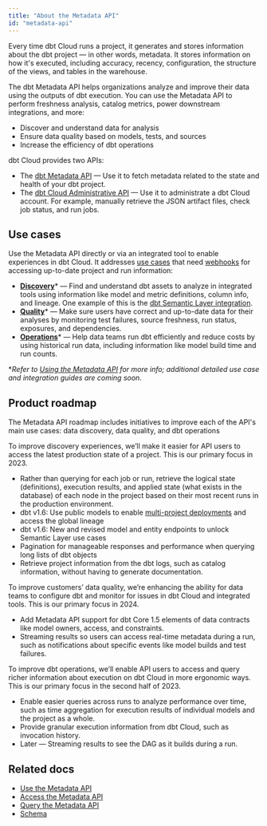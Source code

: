 ```yaml
---
title: "About the Metadata API"
id: "metadata-api"
---
```


Every time dbt Cloud runs a project, it generates and stores information about the dbt project — in other words, metadata. It stores information on how it's executed, including accuracy, recency, configuration, the structure of the <Term id="view">views</Term>, and tables in the warehouse.  

The dbt Metadata API helps organizations analyze and improve their data using the outputs of dbt execution. You can use the Metadata API to perform freshness analysis, catalog metrics, power downstream integrations, and more:

 - Discover and understand data for analysis
 - Ensure data quality based on models, tests, and sources
 - Increase the efficiency of dbt operations

dbt Cloud provides two APIs:

- The [dbt Metadata API](#use-cases) &mdash;  Use it to fetch metadata related to the state and health of your dbt project. 
- The [dbt Cloud Administrative API](/docs/dbt-cloud-apis/admin-cloud-api) &mdash; Use it to administrate a dbt Cloud account. For example, manually retrieve the JSON artifact files, check job status, and run jobs. 

<Snippet src="metadata-api-prerequisites" />

    
## Use cases

Use the Metadata API directly or via an integrated tool to enable experiences in dbt Cloud. It addresses [use cases](/docs/dbt-cloud-apis/metadata-use-case-guides) that need [webhooks](/docs/deploy/webhooks) for accessing up-to-date project and run information:

- [**Discovery**](/docs/dbt-cloud-apis/metadata-use-case-guides#discovery)* &mdash; Find and understand dbt assets to analyze in integrated tools using information like model and metric definitions, column info, and lineage. One example of this is the [dbt Semantic Layer integration](/guides/dbt-ecosystem/sl-partner-integration-guide). 
- [**Quality**](/docs/dbt-cloud-apis/metadata-use-case-guides#quality)* &mdash; Make sure users have correct and up-to-date data for their analyses by monitoring test failures, source freshness, run status, exposures, and dependencies.
- [**Operations**](/docs/dbt-cloud-apis/metadata-use-case-guides#operations)* &mdash;  Help data teams run dbt efficiently and reduce costs by using historical run data, including information like model build time and run counts.

*_Refer to [Using the Metadata API](/docs/dbt-cloud-apis/metadata-use-case-guides) for more info; additional detailed use case and integration guides are coming soon_.


## Product roadmap

The Metadata API roadmap includes initiatives to improve each of the API's main use cases: data discovery, data quality, and dbt operations

<!--- tabs for discovery, quality, operations --->
<Tabs>

<TabItem value="discovery" label="Discovery">

To improve discovery experiences, we’ll make it easier for API users to access the latest production state of a project. This is our primary focus in 2023. 

- Rather than querying for each job or run, retrieve the logical state (definitions), execution results, and applied state (what exists in the database) of each node in the project based on their most recent runs in the production environment.
- dbt v1.6: Use public models to enable [multi-project deployments](https://github.com/dbt-labs/dbt-core/discussions/6725) and access the global lineage
- dbt v1.6: New and revised model and entity endpoints to unlock Semantic Layer use cases
- Pagination for manageable responses and performance when querying long lists of dbt objects
- Retrieve project information from the dbt logs, such as catalog information, without having to generate documentation.


</TabItem>

<TabItem value="quality" label="Quality">

To improve customers’ data quality, we’re enhancing the ability for data teams to configure dbt and monitor for issues in dbt Cloud and integrated tools. This is our primary focus in 2024. 

- Add Metadata API support for dbt Core 1.5 elements of data contracts like model owners, access, and constraints.
- Streaming results so users can access real-time metadata during a run, such as notifications about specific events like model builds and test failures.

</TabItem>

<TabItem value="operations" label="Operations">


To improve dbt operations, we’ll enable API users to access and query richer information about execution on dbt Cloud in more ergonomic ways. This is our primary focus in the second half of 2023. 

- Enable easier queries across runs to analyze performance over time, such as time aggregation for execution results of individual models and the project as a whole.
- Provide granular execution information from dbt Cloud, such as invocation history.
- Later &mdash; Streaming results to see the DAG as it builds during a run.

</TabItem>
</Tabs>



## Related docs

- [Use the Metadata API](/docs/dbt-cloud-apis/metadata-use-case-guides)
- [Access the Metadata API](/docs/dbt-cloud-apis/access-metadata-api)
- [Query the Metadata API](/docs/dbt-cloud-apis/metadata-querying)
- [Schema](/docs/dbt-cloud-apis/metadata-schema-model)

